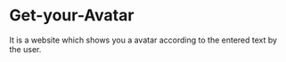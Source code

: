 # Get-your-Avatar
It is a website which shows you a avatar according to the entered text by the user.
